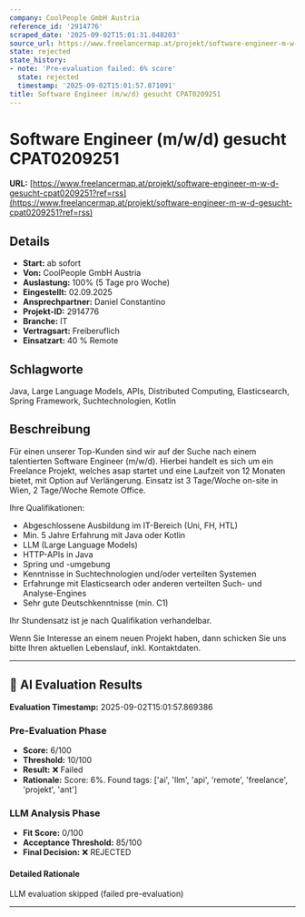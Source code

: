 ```yaml
---
company: CoolPeople GmbH Austria
reference_id: '2914776'
scraped_date: '2025-09-02T15:01:31.048203'
source_url: https://www.freelancermap.at/projekt/software-engineer-m-w-d-gesucht-cpat0209251?ref=rss
state: rejected
state_history:
- note: 'Pre-evaluation failed: 6% score'
  state: rejected
  timestamp: '2025-09-02T15:01:57.871091'
title: Software Engineer (m/w/d) gesucht CPAT0209251
---
```



# Software Engineer (m/w/d) gesucht CPAT0209251
**URL:** [https://www.freelancermap.at/projekt/software-engineer-m-w-d-gesucht-cpat0209251?ref=rss](https://www.freelancermap.at/projekt/software-engineer-m-w-d-gesucht-cpat0209251?ref=rss)
## Details
- **Start:** ab sofort
- **Von:** CoolPeople GmbH Austria
- **Auslastung:** 100% (5 Tage pro Woche)
- **Eingestellt:** 02.09.2025
- **Ansprechpartner:** Daniel Constantino
- **Projekt-ID:** 2914776
- **Branche:** IT
- **Vertragsart:** Freiberuflich
- **Einsatzart:** 40
                                                % Remote

## Schlagworte
Java, Large Language Models, APIs, Distributed Computing, Elasticsearch, Spring Framework, Suchtechnologien, Kotlin

## Beschreibung
Für einen unserer Top-Kunden sind wir auf der Suche nach einem talentierten Software Engineer (m/w/d).
Hierbei handelt es sich um ein Freelance Projekt, welches asap startet und eine Laufzeit von 12 Monaten bietet, mit Option auf Verlängerung.
Einsatz ist 3 Tage/Woche on-site in Wien, 2 Tage/Woche Remote Office.

Ihre Qualifikationen:

- Abgeschlossene Ausbildung im IT-Bereich (Uni, FH, HTL)
- Min. 5 Jahre Erfahrung mit Java oder Kotlin
- LLM (Large Language Models)
- HTTP-APIs in Java
- Spring und -umgebung
- Kenntnisse in Suchtechnologien und/oder verteilten Systemen
- Erfahrunge mit Elasticsearch oder anderen verteilten Such- und Analyse-Engines
- Sehr gute Deutschkenntnisse (min. C1)

Ihr Stundensatz ist je nach Qualifikation verhandelbar.

Wenn Sie Interesse an einem neuen Projekt haben, dann schicken Sie uns bitte Ihren aktuellen Lebenslauf, inkl. Kontaktdaten.

---

## 🤖 AI Evaluation Results

**Evaluation Timestamp:** 2025-09-02T15:01:57.869386

### Pre-Evaluation Phase
- **Score:** 6/100
- **Threshold:** 10/100
- **Result:** ❌ Failed
- **Rationale:** Score: 6%. Found tags: ['ai', 'llm', 'api', 'remote', 'freelance', 'projekt', 'ant']

### LLM Analysis Phase
- **Fit Score:** 0/100
- **Acceptance Threshold:** 85/100
- **Final Decision:** ❌ REJECTED

#### Detailed Rationale
LLM evaluation skipped (failed pre-evaluation)

---
